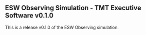 ## ESW Observing Simulation - TMT Executive Software v0.1.0

This is a release v0.1.0 of the ESW Observing simulation.
